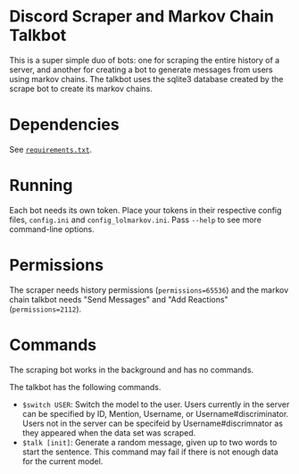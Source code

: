 # Discord Scraper and Markov Chain Talkbot

This is a super simple duo of bots: one for scraping the entire history of a
server, and another for creating a bot to generate messages from users using
markov chains. The talkbot uses the sqlite3 database created by the scrape bot
to create its markov chains.

# Dependencies

See [`requirements.txt`](requirements.txt).

# Running

Each bot needs its own token. Place your tokens in their respective config
files, `config.ini` and `config_lolmarkov.ini`. Pass `--help` to see more
command-line options.

# Permissions

The scraper needs history permissions (`permissions=65536`) and the markov
chain talkbot needs "Send Messages" and "Add Reactions" (`permissions=2112`).

# Commands

The scraping bot works in the background and has no commands.

The talkbot has the following commands.

- `$switch USER`: Switch the model to the user. Users currently in the server
  can be specified by ID, Mention, Username, or Username#discriminator. Users
  not in the server can be specifeid by Username#discrimnator as they appeared
  when the data set was scraped.
- `$talk [init]`: Generate a random message, given up to two words to start the
  sentence. This command may fail if there is not enough data for the current
  model.
